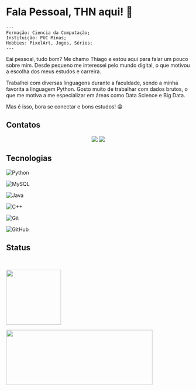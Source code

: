 # Fala Pessoal, THN aqui! 👋

    ---
    Formação: Ciencia da Computação;
    Instituição: PUC Minas;
    Hobbies: PixelArt, Jogos, Séries;
    --- 

Eai pessoal, tudo bom? Me chamo Thiago e estou aqui para falar um pouco sobre mim. Desde pequeno me interessei pelo mundo digital, o que motivou a escolha dos meus estudos e carreira.

Trabalhei com diversas linguagens durante a faculdade, sendo a minha favorita a linguagem Python. Gosto muito de trabalhar com dados brutos, o que me motiva a me especializar em áreas como Data Science e Big Data.

Mas é isso, bora se conectar e bons estudos! 😁

## Contatos
    
<div align="center">

  <a href="mailto:thiagohnogueira01@gmail.com" alt="Gmail">
        <img src="https://img.shields.io/badge/GMAIL-EA4335?style=for-the-badge&logo=gmail&logoColor=white" /></a>

  <a href="https://www.linkedin.com/in/thiagoh-nogueira/" alt="Linkedin">
        <img src="https://img.shields.io/badge/LINKEDIN-0A66C2?style=for-the-badge&logo=linkedin" /></a>

</div>

## Tecnologias

![Python](https://img.shields.io/badge/python-3670A0?style=for-the-badge&logo=python&logoColor=white) 

![MySQL](https://img.shields.io/badge/sqlite-003B57?style=for-the-badge&logo=sqlite)

![Java](https://img.shields.io/badge/java-FF0000?style=for-the-badge&logo=openjdk)

![C++](https://img.shields.io/badge/c++-00599C?style=for-the-badge&logo=cplusplus)

![Git](https://img.shields.io/badge/git-F05032?style=for-the-badge&logo=git&logoColor=white)

![GitHub](https://img.shields.io/badge/github-181717?style=for-the-badge&logo=github)

## Status

<br>

<div>

  <img height="150em" src="https://github-readme-stats.vercel.app/api?username=ThiagoHN&show_icons=false&theme=gotham&include_all_commits=true&count_private=true" align="center"/> &nbsp;&nbsp;&nbsp;

  <img height="150em"  width= "400em" src="https://github-readme-stats.vercel.app/api/top-langs/?username=ThiagoHN&layout=compact&langs_count=16&theme=gotham" align="center"/>

</div>

<br>